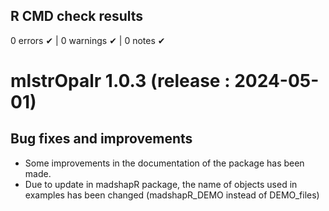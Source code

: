 ## R CMD check results

0 errors ✔ | 0 warnings ✔ | 0 notes ✔

# mlstrOpalr 1.0.3 (release : 2024-05-01)

## Bug fixes and improvements

* Some improvements in the documentation of the package has been made.
* Due to update in madshapR package, the name of objects used in examples has
been changed (madshapR_DEMO instead of DEMO_files)
